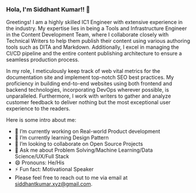 ### Hola, I'm Siddhant Kumar!! 👋

Greetings! I am a highly skilled IC1 Engineer with extensive experience in the industry. My expertise lies in being a Tools and Infrastructure Engineer in the Content Development Team, where I collaborate closely with Technical Writers to help them publish their content using various authoring tools such as DITA and Markdown. Additionally, I excel in managing the CI/CD pipeline and the entire content publishing architecture to ensure a seamless production process. 

In my role, I meticulously keep track of web vital metrics for the documentation site and implement top-notch SEO best practices. My proficiency in building end-to-end websites using both frontend and backend technologies, incorporating DevOps wherever possible, is unparalleled. Furthermore, I work with writers to gather and analyze customer feedback to deliver nothing but the most exceptional user experience to the readers.

Here is some intro about me:

- 🔭 I’m currently working on Real-world Product development
- 🌱 I’m currently learning Design Pattern
- 👯 I’m looking to collaborate on Open Source Projects
- 💬 Ask me about Problem Solving/Machine Learning/Data Science/UX/Full Stack
- 😄 Pronouns: He/His
- ⚡ Fun fact: Motivational Speaker
- Please feel free to reach out to me via email at siddhantkumar.xyz@gmail.com.

